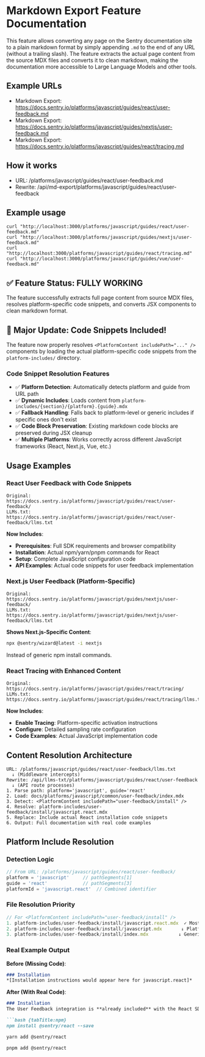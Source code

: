 # Markdown Export Feature Documentation

This feature allows converting any page on the Sentry documentation site to a plain markdown format by simply appending `.md` to the end of any URL (without a trailing slash). The feature extracts the actual page content from the source MDX files and converts it to clean markdown, making the documentation more accessible to Large Language Models and other tools.

## Example URLs

- Markdown Export: https://docs.sentry.io/platforms/javascript/guides/react/user-feedback.md
- Markdown Export: https://docs.sentry.io/platforms/javascript/guides/nextjs/user-feedback.md
- Markdown Export: https://docs.sentry.io/platforms/javascript/guides/react/tracing.md

## How it works

- URL: /platforms/javascript/guides/react/user-feedback.md
- Rewrite: /api/md-export/platforms/javascript/guides/react/user-feedback

## Example usage

```
curl "http://localhost:3000/platforms/javascript/guides/react/user-feedback.md"
curl "http://localhost:3000/platforms/javascript/guides/nextjs/user-feedback.md"
curl "http://localhost:3000/platforms/javascript/guides/react/tracing.md"
curl "http://localhost:3000/platforms/javascript/guides/vue/user-feedback.md"
```

## ✅ **Feature Status: FULLY WORKING**

The feature successfully extracts full page content from source MDX files, resolves platform-specific code snippets, and converts JSX components to clean markdown format.

## 🚀 **Major Update: Code Snippets Included!**

The feature now properly resolves `<PlatformContent includePath="..." />` components by loading the actual platform-specific code snippets from the `platform-includes/` directory.

### Code Snippet Resolution Features
- ✅ **Platform Detection**: Automatically detects platform and guide from URL path
- ✅ **Dynamic Includes**: Loads content from `platform-includes/{section}/{platform}.{guide}.mdx`
- ✅ **Fallback Handling**: Falls back to platform-level or generic includes if specific ones don't exist
- ✅ **Code Block Preservation**: Existing markdown code blocks are preserved during JSX cleanup
- ✅ **Multiple Platforms**: Works correctly across different JavaScript frameworks (React, Next.js, Vue, etc.)

## Usage Examples

### React User Feedback with Code Snippets
```
Original: https://docs.sentry.io/platforms/javascript/guides/react/user-feedback/
LLMs.txt: https://docs.sentry.io/platforms/javascript/guides/react/user-feedback/llms.txt
```

**Now Includes**:
- **Prerequisites**: Full SDK requirements and browser compatibility
- **Installation**: Actual npm/yarn/pnpm commands for React
- **Setup**: Complete JavaScript configuration code
- **API Examples**: Actual code snippets for user feedback implementation

### Next.js User Feedback (Platform-Specific)
```
Original: https://docs.sentry.io/platforms/javascript/guides/nextjs/user-feedback/
LLMs.txt: https://docs.sentry.io/platforms/javascript/guides/nextjs/user-feedback/llms.txt
```

**Shows Next.js-Specific Content**:
```bash
npx @sentry/wizard@latest -i nextjs
```
Instead of generic npm install commands.

### React Tracing with Enhanced Content
```
Original: https://docs.sentry.io/platforms/javascript/guides/react/tracing/
LLMs.txt: https://docs.sentry.io/platforms/javascript/guides/react/tracing/llms.txt
```

**Now Includes**:
- **Enable Tracing**: Platform-specific activation instructions
- **Configure**: Detailed sampling rate configuration
- **Code Examples**: Actual JavaScript implementation code

## Content Resolution Architecture

```
URL: /platforms/javascript/guides/react/user-feedback/llms.txt
  ↓ (Middleware intercepts)
Rewrite: /api/llms-txt/platforms/javascript/guides/react/user-feedback
  ↓ (API route processes)
1. Parse path: platform='javascript', guide='react'
2. Load: docs/platforms/javascript/common/user-feedback/index.mdx
3. Detect: <PlatformContent includePath="user-feedback/install" />
4. Resolve: platform-includes/user-feedback/install/javascript.react.mdx
5. Replace: Include actual React installation code snippets
6. Output: Full documentation with real code examples
```

## Platform Include Resolution

### Detection Logic
```typescript
// From URL: /platforms/javascript/guides/react/user-feedback/
platform = 'javascript'     // pathSegments[1]
guide = 'react'             // pathSegments[3]
platformId = 'javascript.react'  // Combined identifier
```

### File Resolution Priority
```typescript
// For <PlatformContent includePath="user-feedback/install" />
1. platform-includes/user-feedback/install/javascript.react.mdx  ✓ Most specific
2. platform-includes/user-feedback/install/javascript.mdx       ↓ Platform fallback
3. platform-includes/user-feedback/install/index.mdx           ↓ Generic fallback
```

### Real Example Output

**Before (Missing Code)**:
```markdown
### Installation
*[Installation instructions would appear here for javascript.react]*
```

**After (With Real Code)**:
```markdown
### Installation
The User Feedback integration is **already included** with the React SDK package.

```bash {tabTitle:npm}
npm install @sentry/react --save
```

```bash {tabTitle:yarn}
yarn add @sentry/react
```

```bash {tabTitle:pnpm}
pnpm add @sentry/react
```